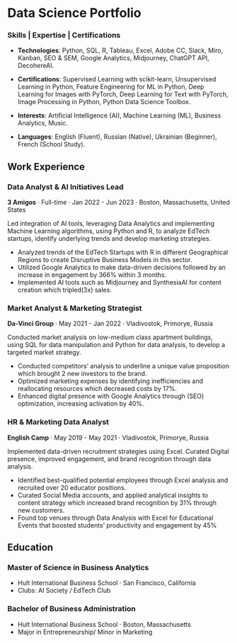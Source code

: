 # Data Science Portfolio

### Skills | Expertise | Certifications

- **Technologies**: Python, SQL, R, Tableau, Excel, Adobe CC, Slack, Miro, Kanban, SEO & SEM, Google Analytics, Midjourney, ChatGPT API, DecohereAI.

- **Certifications**: Supervised Learning with scikit-learn, Unsupervised Learning in Python, Feature Engineering for ML in Python, Deep Learning for Images with PyTorch, Deep Learning for Text with PyTorch, Image Processing in Python, Python Data Science Toolbox.

- **Interests**: Artificial Intelligence (AI), Machine Learning (ML), Business Analytics, Music.

- **Languages**: English (Fluent), Russian (Native), Ukrainian (Beginner), French (School Study).

## **Work Experience**

### Data Analyst & AI Initiatives Lead
**3 Amigos** · Full-time · 
Jan 2022 - Jun 2023 · 
Boston, Massachusetts, United States

Led integration of AI tools, leveraging Data Analytics and implementing Machine Learning algorithms, using Python and R, to analyze EdTech startups, identify underlying trends and develop marketing strategies.
- Analyzed trends of the EdTech Startups with R in different Geographical Regions to create Disruptive Business Models in this sector.
- Utilized Google Analytics to make data-driven decisions followed by an increase in engagement by 366% within 3 months.
- Implemented AI tools such as Midjourney and SynthesiaAI for content creation which tripled(3x) sales.


### Market Analyst & Marketing Strategist
**Da-Vinci Group** · 
May 2021 - Jan 2022 · 
Vladivostok, Primorye, Russia

Conducted market analysis on low-medium class apartment buildings, using SQL for data manipulation and Python for data analysis, to develop a targeted market strategy.
- Conducted competitors’ analysis to underline a unique value proposition which brought 2 new investors to the brand.
- Optimized marketing expenses by identifying inefficiencies and reallocating resources which decreased costs by 17%.
- Enhanced digital presence with Google Analytics through (SEO) optimization, increasing activation by 40%.


### HR & Marketing Data Analyst
**English Camp** · 
May 2019 - May 2021 · 
Vladivostok, Primorye, Russia

Implemented data-driven recruitment strategies using Excel. Curated Digital presence, improved engagement, and brand recognition through data analysis.
- Identified best-qualified potential employees through Excel analysis and recruited over 20 educator positions.
- Curated Social Media accounts, and applied analytical insights to content strategy which increased brand recognition by 31% through new customers.
- Found top venues through Data Analysis with Excel for Educational Events that boosted students’ productivity and engagement by 45%

## **Education**

### Master of Science in Business Analytics
- Hult International Business School · San Francisco, California
- Clubs: AI Society / EdTech Club

### Bachelor of Business Administration
- Hult International Business School · Boston, Massachusetts
- Major in Entrepreneurship/ Minor in Marketing

